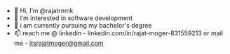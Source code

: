 - 👋 Hi, I’m @rajatrnmk
- 👀 I’m interested in software development
- 🌱 i am currently pursuing my bachelor's degree
- 📫  reach me @
           linkedin - linkedin.com/in/rajat-moger-831559213
           or mail me - itsrajatmoger@gmail.com

<!---
rajatrnmk/rajatrnmk is a ✨ special ✨ repository because its `README.md` (this file) appears on your GitHub profile.
You can click the Preview link to take a look at your changes.
--->
